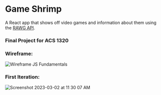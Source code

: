 # Game Shrimp
A React app that shows off video games and information about them using the [RAWG API](https://rawg.io/apidocs).

### Final Project for ACS 1320


### Wireframe: 
![Wireframe JS Fundamentals](https://user-images.githubusercontent.com/77900249/222521965-257d1745-cf83-49c4-8549-686f7ba49845.png)


### First Iteration:
![Screenshot 2023-03-02 at 11 30 07 AM](https://user-images.githubusercontent.com/77900249/222532581-5e50285f-efd2-4812-aa20-a10358d5c116.png)
